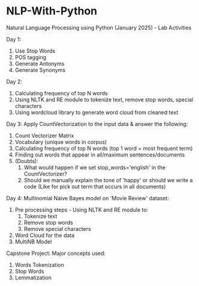 # NLP-With-Python
Natural Language Processing using Python (January 2025) - Lab Activities

Day 1: 
  1. Use Stop Words
  2. POS tagging
  3. Generate Antonyms
  4. Generate Synonyms

Day 2:
  1. Calculating frequency of top N words
  2. Using NLTK and RE module to tokenize text, remove stop words, special characters
  3. Using wordcloud library to generate word cloud from cleaned text

Day 3: Apply CountVectorization to the input data & answer the following: 
  1. Count Vectorizer Matrix
  2. Vocabulary (unique words in corpus)
  3. Calculating frequency of top N words (top 1 word = most frequent term)
  4. Finding out words that appear in all/maximum sentences/documents
  5. (Doubts):
     1. What would happen if we set stop_words='english' in the CountVectorizer?
     2. Should we manually explain the tone of 'happy' or should we write a code (Like for pick out term that occurs in all documents)

Day 4: Multinomial Naive Bayes model on 'Movie Review' dataset: 
  1. Pre processing steps - Using NLTK and RE module to:
     1. Tokenize text
     2. Remove stop words
     3. Remove special characters
  2. Word Cloud for the data
  3. MultiNB Model

Capstone Project: Major concepts used: 
  1. Words Tokenization 
  2. Stop Words 
  3. Lemmatization
